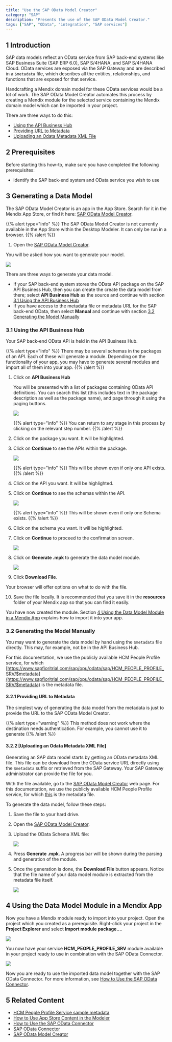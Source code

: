 ```yaml
---
title: "Use the SAP OData Model Creator"
category: "SAP"
description: "Presents the use of the SAP OData Model Creator."
tags: ["SAP", "OData", "integration", "SAP services"]
---
```


## 1 Introduction

SAP data models reflect an OData service from SAP back-end systems like SAP Business Suite (SAP ERP 6.0), SAP S/4HANA, and SAP S/4HANA Cloud. OData services are exposed via the SAP Gateway and are described in a `$metadata` file, which describes all the entities, relationships, and functions that are exposed for that service.

Handcrafting a Mendix domain model for these OData services would be a lot of work. The SAP OData Model Creator automates this process by creating a Mendix module for the selected service containing the Mendix domain model which can be imported in your project.

There are three ways to do this:

* [Using the API Business Hub](#APIBusHub)
* [Providing URL to Metadata](#URL)
* [Uploading an Odata Metadata XML File](#Uploading)

## 2 Prerequisites

Before starting this how-to, make sure you have completed the following prerequisites:

* identify the SAP back-end system and OData service you wish to use

## 3 Generating a Data Model

The SAP OData Model Creator is an app in the App Store. Search for it in the Mendix App Store, or find it here: [SAP OData Model Creator](https://sapodatamodelcreator.mendixcloud.com/). 

{{% alert type="info" %}}
The SAP OData Model Creator is not currently available in the App Store within the Desktop Modeler. It can only be run in a browser.
{{% /alert %}}

1. Open the [SAP OData Model Creator](https://sapodatamodelcreator.mendixcloud.com/).

You will be asked how you want to generate your model.

![](attachments/use-sap-odata-model-creator/model-creator-wizard-1.png)

There are three ways to generate your data model.

* If your SAP back-end system stores the OData API package on the SAP API Business Hub, then you can create the create the data model from there; select **API Business Hub** as the source and continue with section [3.1 Using the API Business Hub](#APIBusHub)
* If you have access to the metadata file or metadata URL for the SAP back-end OData, then select **Manual** and continue with section [3.2 Generating the Model Manually](#Manually)

### 3.1 Using the API Business Hub<a name="APIBusHub"></a>

Your SAP back-end OData API is held in the API Business Hub.

{{% alert type="info" %}}
There may be several schemas in the packages of an API. Each of these will generate a module. Depending on the functionality of your app, you may have to generate several modules and import all of them into your app.
{{% /alert %}}

1. Click on **API Business Hub**

    You will be presented with a list of packages containing OData API definitions. You can search this list (this includes text in the package description as well as the package name), and page through it using the paging buttons.

    ![](attachments/use-sap-odata-model-creator/model-creator-wizard-2-api.png)

    {{% alert type="info" %}}
    You can return to any stage in this process by clicking on the relevant step number.
    {{% /alert %}}

2. Click on the package you want. It will be highlighted.

3. Click on **Continue** to see the APIs within the package.

    ![](attachments/use-sap-odata-model-creator/model-creator-wizard-3-api.png)

    {{% alert type="info" %}}
    This will be shown even if only one API exists.
    {{% /alert %}}

4. Click on the API you want. It will be highlighted.

5. Click on **Continue** to see the schemas within the API.

    ![](attachments/use-sap-odata-model-creator/model-creator-wizard-4-api.png)

    {{% alert type="info" %}}
    This will be shown even if only one Schema exists.
    {{% /alert %}}

6. Click on the schema you want. It will be highlighted.

7. Click on **Continue** to proceed to the confirmation screen.

    ![](attachments/use-sap-odata-model-creator/model-creator-wizard-5-api.png)

8. Click on **Generate .mpk** to generate the data model module.

    ![](attachments/use-sap-odata-model-creator/model-creator-generated-api.png)

9. Click **Download File**.

Your browser will offer options on what to do with the file.

10. Save the file locally. It is recommended that you save it in the **resources** folder of your Mendix app so that you can find it easily.

You have now created the module. Section [4 Using the Data Model Module in a Mendix App](#Using) explains how to import it into your app.

### 3.2 Generating the Model Manually<a name="Manually"></a>

You may want to generate the data model by hand using the `$metadata` file directly. This may, for example, not be in the API Business Hub.

For this documentation, we use the publicly available HCM People Profile service, for which [https://www.sapfioritrial.com/sap/opu/odata/sap/HCM_PEOPLE_PROFILE_SRV/$metadata](https://www.sapfioritrial.com/sap/opu/odata/sap/HCM_PEOPLE_PROFILE_SRV/$metadata) is the metadata file.

#### 3.2.1 Providing URL to Metadata<a name="URL"></a>

The simplest way of generating the data model from the metadata is just to provide the URL to the SAP OData Model Creator.

{{% alert type="warning" %}}
This method does not work where the destination needs authentication. For example, you cannot use it to generate 
{{% /alert %}}

#### 3.2.2 [Uploading an Odata Metadata XML File]<a name="Uploading"></a>

Generating an SAP data model starts by getting an OData metadata XML file. This file can be download from the OData service URL directly using the `$metadata` suffix or retrieved from the SAP Gateway. Your SAP Gateway administrator can provide the file for you.

With the file available, go to the [SAP OData Model Creator](https://sapodatamodelcreator.mendixcloud.com/) web page. For this documentation, we use the publicly available HCM People Profile service, for which [this](https://www.sapfioritrial.com/sap/opu/odata/sap/HCM_PEOPLE_PROFILE_SRV/$metadata) is the metadata file.

To generate the data model, follow these steps:

1. Save the file to your hard drive.
2. Open the [SAP OData Model Creator](https://sapodatamodelcreator.mendixcloud.com/).
3.  Upload the OData Schema XML file:

    ![](attachments/use-sap-odata-model-creator/upload_metadata.png)

4. Press **Generate .mpk**. A progress bar will be shown during the parsing and generation of the module.
5.  Once the generation is done, the **Download File** button appears. Notice that the file name of your data model module is extracted from the metadata file itself.

    ![](attachments/use-sap-odata-model-creator/download_metadata.png)

## 4 Using the Data Model Module in a Mendix App<a name="Using"></a>

Now you have a Mendix module ready to import into your project. Open the project which you created as a prerequisite. Right-click your project in the **Project Explorer** and select **Import module package...**.

![](attachments/use-sap-odata-model-creator/import_module_package.png)

You now have your service **HCM\_PEOPLE\_PROFILE\_SRV** module available in your project ready to use in combination with the SAP OData Connector.

![](attachments/use-sap-odata-model-creator/project_explorer.png)

Now you are ready to use the imported data model together with the SAP OData Connector. For more information, see [How to Use the SAP OData Connector](/howto/sap/use-sap-odata-connector).

<!-- 

* Create the app in the Mendix Desktop Modeler 7.5.1 or higher

* Get the SAP OData Connector (see below)

### 2.1 Getting the SAP OData Connector

To be able to use the OData Connector, create your project and then navigate to the Mendix App Store to download the [SAP OData Connector](https://appstore.home.mendix.com/link/app/74525/Mendix/SAP-OData-Connector). You will then find this module in your app project's App Store modules.

For details on using Mendix App Store connectors, see [How to Use App Store Content in the Modeler](/community/app-store/use-app-store-content-in-the-modeler).
-->

## 5 Related Content

* [HCM People Profile Service sample metadata](https://www.sapfioritrial.com/sap/opu/odata/sap/HCM_PEOPLE_PROFILE_SRV/$metadata)
* [How to Use App Store Content in the Modeler](/community/app-store/use-app-store-content-in-the-modeler)
* [How to Use the SAP OData Connector](/howto/sap/use-sap-odata-connector)
* [SAP OData Connector](https://appstore.home.mendix.com/link/app/74525/Mendix/SAP-OData-Connector)
* [SAP OData Model Creator](https://sapodatamodelcreator.mendixcloud.com/)
